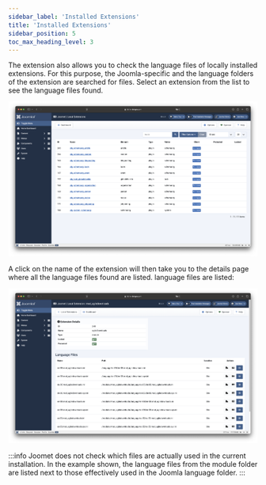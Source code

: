 ```yaml
---
sidebar_label: 'Installed Extensions'
title: 'Installed Extensions'
sidebar_position: 5
toc_max_heading_level: 3
---
```


The extension also allows you to check the language files of locally installed extensions. For this purpose, 
the Joomla-specific and the language folders of the extension are searched for files. Select an extension from the 
list to see the language files found.

![Joomet Extension Overview](./_assets/extensions_list.png)

A click on the name of the extension will then take you to the details page where all the language files found are listed.
language files are listed:

![Joomet Extension Overview](./_assets/extension_files.png)

:::info
Joomet does not check which files are actually used in the current installation. In the example shown, the language 
files from the module folder are listed next to those effectively used in the Joomla language folder.
:::


